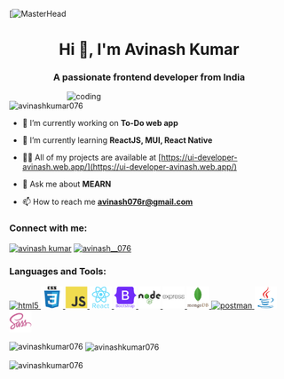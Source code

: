 
[![MasterHead](https://www.pramukhdigital.com/wp-content/uploads/2018/07/New-PNC-Animated-Banners.gif)
<h1 align="center">Hi 👋, I'm Avinash Kumar</h1>
<h3 align="center">A passionate frontend developer from India</h3>
<img align="right" alt="coding" width="400" src="https://cdn.dribbble.com/users/1162077/screenshots/3848914/programmer.gif">

<p align="left"> <img src="https://komarev.com/ghpvc/?username=avinashkumar076&label=Profile%20views&color=0e75b6&style=flat" alt="avinashkumar076" /> </p>

- 🔭 I’m currently working on **To-Do web app**

- 🌱 I’m currently learning **ReactJS, MUI, React Native**

- 👨‍💻 All of my projects are available at [https://ui-developer-avinash.web.app/](https://ui-developer-avinash.web.app/)

- 💬 Ask me about **MEARN**

- 📫 How to reach me **avinash076r@gmail.com**

<h3 align="left">Connect with me:</h3>
<p align="left">
<a href="https://linkedin.com/in/avinash kumar" target="blank"><img align="center" src="https://raw.githubusercontent.com/rahuldkjain/github-profile-readme-generator/master/src/images/icons/Social/linked-in-alt.svg" alt="avinash kumar" height="30" width="40" /></a>
<a href="https://instagram.com/avinash__076" target="blank"><img align="center" src="https://raw.githubusercontent.com/rahuldkjain/github-profile-readme-generator/master/src/images/icons/Social/instagram.svg" alt="avinash__076" height="30" width="40" /></a>
</p>

<h3 align="left">Languages and Tools:</h3>
<p align="left"> <a href="https://www.w3.org/html/" target="_blank" rel="noreferrer"> 
<img src="[https://raw.githubusercontent.com/devicons/devicon/master/icons/html5/html5-original-wordmark.svg" alt="html5" width="40" height="40](https://camo.githubusercontent.com/a8fe528a97fcc27055ef34a472388c90d1244994222daacd7c0d8bb34ba14a38/68747470733a2f2f63646e2e73696d706c6569636f6e732e6f72672f68746d6c352f453334463236)"/> </a>
  
<a href="https://www.w3schools.com/css/" target="_blank" rel="noreferrer"> 
<img src="https://raw.githubusercontent.com/devicons/devicon/master/icons/css3/css3-original-wordmark.svg" alt="css3" width="40" height="40"/> </a> 

<a href="https://developer.mozilla.org/en-US/docs/Web/JavaScript" target="_blank" rel="noreferrer"> 
<img src="https://raw.githubusercontent.com/devicons/devicon/master/icons/javascript/javascript-original.svg" alt="javascript" width="40" height="40"/> </a>

<a href="https://reactjs.org/" target="_blank" rel="noreferrer"> 
<img src="https://raw.githubusercontent.com/devicons/devicon/master/icons/react/react-original-wordmark.svg" alt="react" width="40" height="40"/> </a>
<a href="https://getbootstrap.com" target="_blank" rel="noreferrer"> 
<img src="https://raw.githubusercontent.com/devicons/devicon/master/icons/bootstrap/bootstrap-plain-wordmark.svg" alt="bootstrap" width="40" height="40"/> </a>

<a href="https://nodejs.org" target="_blank" rel="noreferrer"> 
<img src="https://raw.githubusercontent.com/devicons/devicon/master/icons/nodejs/nodejs-original-wordmark.svg" alt="nodejs" width="40" height="40"/> </a> 

<a href="https://expressjs.com" target="_blank" rel="noreferrer"> 
<img src="https://raw.githubusercontent.com/devicons/devicon/master/icons/express/express-original-wordmark.svg" alt="express" width="40" height="40"/> </a> 

<a href="https://www.mongodb.com/" target="_blank" rel="noreferrer"> 
<img src="https://raw.githubusercontent.com/devicons/devicon/master/icons/mongodb/mongodb-original-wordmark.svg" alt="mongodb" width="40" height="40"/> </a> 

<a href="https://postman.com" target="_blank" rel="noreferrer"> 
<img src="https://www.vectorlogo.zone/logos/getpostman/getpostman-icon.svg" alt="postman" width="40" height="40"/> </a>

<a href="https://www.java.com" target="_blank" rel="noreferrer"> 
<img src="https://raw.githubusercontent.com/devicons/devicon/master/icons/java/java-original.svg" alt="java" width="40" height="40"/> </a>

<a href="https://sass-lang.com" target="_blank" rel="noreferrer"> 
<img src="https://raw.githubusercontent.com/devicons/devicon/master/icons/sass/sass-original.svg" alt="sass" width="40" height="40"/> </a>

</p>

<p><img align="left" src="https://github-readme-stats.vercel.app/api/top-langs?username=avinashkumar076&show_icons=true&locale=en&layout=compact" alt="avinashkumar076" /></p>

<p>&nbsp;<img align="center" src="https://github-readme-stats.vercel.app/api?username=avinashkumar076&show_icons=true&locale=en" alt="avinashkumar076" /></p>

<p><img align="center" src="https://github-readme-streak-stats.herokuapp.com/?user=avinashkumar076&" alt="avinashkumar076" /></p>
